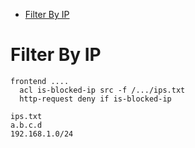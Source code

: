 * [Filter By IP](#filter-by-ip)

# Filter By IP

```
frontend ....
  acl is-blocked-ip src -f /.../ips.txt
  http-request deny if is-blocked-ip
  
ips.txt
a.b.c.d
192.168.1.0/24

```

